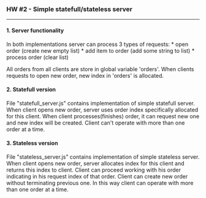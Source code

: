 ### HW #2 - Simple statefull/stateless server
---

#### 1. Server functionality

In both implementations server can process 3 types of requests:
	* open order (create new empty list)
	* add item to order (add some string to list)
	* process order (clear list)
	
All orders from all clients are store in global variable 'orders'. When clients requests to open new order, new index in 'orders' is allocated.
	
#### 2. Statefull version

File "statefull_server.js" contains implementation of simple statefull server. When client opens new order, server uses order index specifically allocated for this client. When client processes(finishes) order, it can request new one and new index will be created. Client can't operate with more than one order at a time.
	
#### 3. Stateless version

File "stateless_server.js" contains implementation of simple stateless server. When client opens new order, server allocates index for this client and returns this index to client. Client can proceed working with his order indicating in his request index of that order. Client can create new order without terminating previous one. In this way client can operate with more than one order at a time.